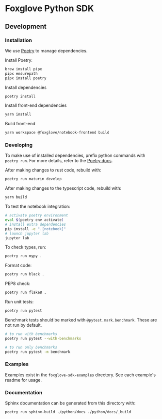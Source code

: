 # Foxglove Python SDK

## Development

### Installation

We use [Poetry](https://python-poetry.org/) to manage dependencies.

Install Poetry:

```sh
brew install pipx
pipx ensurepath
pipx install poetry
```

Install dependencies

```sh
poetry install
```

Install front-end dependencies

```sh
yarn install
```

Build front-end

```sh
yarn workspace @foxglove/notebook-frontend build
```

### Developing

To make use of installed dependencies, prefix python commands with `poetry run`. For more details, refer to the [Poetry docs](https://python-poetry.org/docs/basic-usage/).

After making changes to rust code, rebuild with:

```sh
poetry run maturin develop
```

After making changes to the typescript code, rebuild with:

```sh
yarn build
```

To test the notebook integration:

```sh
# activate poetry environment
eval $(poetry env activate)
# install extra dependencies
pip install -e ".[notebook]"
# launch jupyter lab
jupyter lab
```

To check types, run:

```sh
poetry run mypy .
```

Format code:

```sh
poetry run black .
```

PEP8 check:

```sh
poetry run flake8 .
```

Run unit tests:

```sh
poetry run pytest
```

Benchmark tests should be marked with `@pytest.mark.benchmark`. These are not run by default.

```sh
# to run with benchmarks
poetry run pytest --with-benchmarks

# to run only benchmarks
poetry run pytest -m benchmark
```

### Examples

Examples exist in the `foxglove-sdk-examples` directory. See each example's readme for usage.

### Documentation

Sphinx documentation can be generated from this directory with:

```sh
poetry run sphinx-build ./python/docs ./python/docs/_build
```

